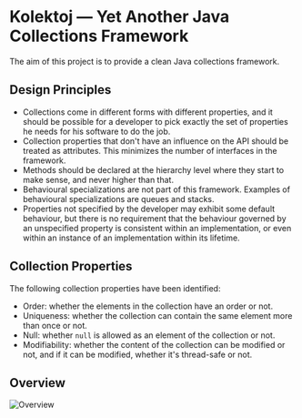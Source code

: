 # Kolektoj — Yet Another Java Collections Framework

The aim of this project is to provide a clean Java collections
framework.

## Design Principles

* Collections come in different forms with different properties, and it
  should be possible for a developer to pick exactly the set of
  properties he needs for his software to do the job.
* Collection properties that don't have an influence on the API should
  be treated as attributes. This minimizes the number of interfaces
  in the framework.
* Methods should be declared at the hierarchy level where they start to
  make sense, and never higher than that.
* Behavioural specializations are not part of this framework. Examples
  of behavioural specializations are queues and stacks.
* Properties not specified by the developer may exhibit some default
  behaviour, but there is no requirement that the behaviour governed by
  an unspecified property is consistent within an implementation, or
  even within an instance of an implementation within its lifetime.

## Collection Properties

The following collection properties have been identified:

* Order: whether the elements in the collection have an order or not.
* Uniqueness: whether the collection can contain the same element more
  than once or not.
* Null: whether `null` is allowed as an element of the collection or
  not.
* Modifiability: whether the content of the collection can be modified
  or not, and if it can be modified, whether it's thread-safe or not.

## Overview

![Overview](Overiew.png)
